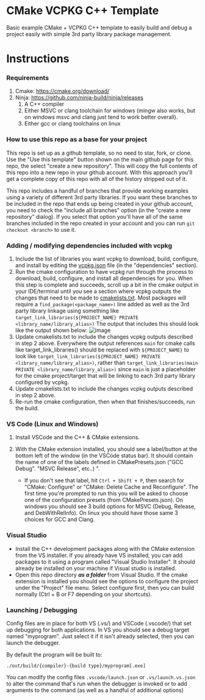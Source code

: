 # CMake VCPKG C++ Template

Basic example CMake + VCPKG C++ template to easily build and debug a project easily with simple 3rd party library package management.

# Instructions

### Requirements

1.  Cmake: https://cmake.org/download/
1.  Ninja: https://github.com/ninja-build/ninja/releases
    1.  A C++ compiler
    1.  Either MSVC or clang toolchain for windows (mingw also works, but on windows msvc and clang just tend to work better overall).
    1.  Either gcc or clang toolchains on linux

### How to use this repo as a base for your project 

This repo is set up as a github template, so no need to star, fork, or clone. 
Use the "Use this template" button shown on the main github page for this repo, the select "create a new repository".
This will copy the full contents of this repo into a new repo in your github account. With this approach you'll get a complete copy of this repo with all of the history stripped out of it.

This repo includes a handful of branches that provide working examples using a variety of different 3rd party libraries. If you want these branches to be included in the repo that ends up being created in your github account, you need to check the "include all branches" option (in the "create a new repository" dialog). If you select that option you'll have all of the same branches included in the repo created in your account and you can run `git checkout <branch>` to use it.

### Adding / modifying dependencies included with vcpkg

1. Include the list of libraries you want vcpkg to download, build, configure, and install by editing the [vcpkg.json](vcpkg.json) file (in the "dependencies" section).
2. Run the cmake configuration to have vcpkg run through the process to download, build, configure, and install all dependencies for you. When this step is complete and succeeds, scroll up a bit in the cmake output in your IDE/terminal until you see a section where vcpkg outputs the changes that need to be made to [cmakelists.txt](cmakelists.txt). Most packages will require a `find_package(<package_name>)` line added as well as the 3rd party library linkage using something like `target_link_libraries(${PROJECT_NAME} PRIVATE <library_name/library_alias>)` The output that includes this should look like the output shown below:
![image](https://github.com/vorlac/cmake-vcpkg-project-template/assets/92295044/56d5c9d2-c2da-476d-aa85-0562de17933e)
3. Update cmakelists.txt to include the changes vcpkg outputs described in step 2 above. Everywhere the output references `main` for cmake calls like target_link_libraries() should be replaced with `${PROJECT_NAME}` to look like `target_link_libraries(${PROJECT_NAME} PRIVATE <library_name/library_alias>)`, rather than `target_link_libraries(main PRIVATE <library_name/library_alias>)` since `main` is just a placeholder for the cmake project/target that will be linking to each 3rd party library configured by vcpkg.
3. Update cmakelists.txt to include the changes vcpkg outputs described in step 2 above.
4. Re-run the cmake configuration, then when that finishes/succeeds, run the build. 

### VS Code (Linux and Windows)

1. Install VSCode and the C++ & CMake extensions.
1. With the CMake extension installed, you should see a label/button at the bottom left of the window (in the VSCode status bar). It should contain the name of one of the labels defined in CMakePresets.json ("GCC Debug". "MSVC Release", etc..) ".

   - If you don't see that label, hit `Ctrl + Shift + P`, then search for "CMake: Configure" or "CMake: Delete Cache and Reconfigure". The first time you're prompted to run this you will be asked to choose one of the configuration presets (from CMakePresets.json). On windows you should see 3 build options for MSVC (Debug, Release, and DebWithRelInfo). On linux you should have those same 3 choices for GCC and Clang.

### Visual Studio

- Install the C++ development packages along with the CMake extension from the VS installer. If you already have VS installed, you can add packages to it using a program called "Visual Studio Installer". It should already be installed on your machine if Visual studio is installed.
- Open this repo directory **_as a folder_** from Visual Studio. If the cmake extension is installed you should see the options to configure the project under the "Project" file menu. Select configure first, then you can build normally (Ctrl + B or F7 depending on your shortcuts).

### Launching / Debugging

Config files are in place for both VS (.vs/) and VSCode (.vscode/) that set up debugging for both applications. In VS you should see a debug target named "myprogram". Just select it if it isn't already selected, then you can launch the debugger.

By default the program will be built to:

    ./out/build/{compiler}-{build type}/myprogram[.exe]

You can modify the config files `.vscode/launch.json` or `.vs/launch.vs.json` to alter the command that's run when the debugger is invoked or to add arguments to the command (as well as a handful of additional options)
